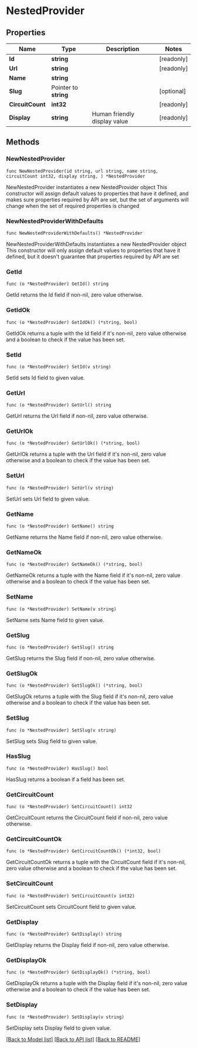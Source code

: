 # NestedProvider

## Properties

Name | Type | Description | Notes
------------ | ------------- | ------------- | -------------
**Id** | **string** |  | [readonly] 
**Url** | **string** |  | [readonly] 
**Name** | **string** |  | 
**Slug** | Pointer to **string** |  | [optional] 
**CircuitCount** | **int32** |  | [readonly] 
**Display** | **string** | Human friendly display value | [readonly] 

## Methods

### NewNestedProvider

`func NewNestedProvider(id string, url string, name string, circuitCount int32, display string, ) *NestedProvider`

NewNestedProvider instantiates a new NestedProvider object
This constructor will assign default values to properties that have it defined,
and makes sure properties required by API are set, but the set of arguments
will change when the set of required properties is changed

### NewNestedProviderWithDefaults

`func NewNestedProviderWithDefaults() *NestedProvider`

NewNestedProviderWithDefaults instantiates a new NestedProvider object
This constructor will only assign default values to properties that have it defined,
but it doesn't guarantee that properties required by API are set

### GetId

`func (o *NestedProvider) GetId() string`

GetId returns the Id field if non-nil, zero value otherwise.

### GetIdOk

`func (o *NestedProvider) GetIdOk() (*string, bool)`

GetIdOk returns a tuple with the Id field if it's non-nil, zero value otherwise
and a boolean to check if the value has been set.

### SetId

`func (o *NestedProvider) SetId(v string)`

SetId sets Id field to given value.


### GetUrl

`func (o *NestedProvider) GetUrl() string`

GetUrl returns the Url field if non-nil, zero value otherwise.

### GetUrlOk

`func (o *NestedProvider) GetUrlOk() (*string, bool)`

GetUrlOk returns a tuple with the Url field if it's non-nil, zero value otherwise
and a boolean to check if the value has been set.

### SetUrl

`func (o *NestedProvider) SetUrl(v string)`

SetUrl sets Url field to given value.


### GetName

`func (o *NestedProvider) GetName() string`

GetName returns the Name field if non-nil, zero value otherwise.

### GetNameOk

`func (o *NestedProvider) GetNameOk() (*string, bool)`

GetNameOk returns a tuple with the Name field if it's non-nil, zero value otherwise
and a boolean to check if the value has been set.

### SetName

`func (o *NestedProvider) SetName(v string)`

SetName sets Name field to given value.


### GetSlug

`func (o *NestedProvider) GetSlug() string`

GetSlug returns the Slug field if non-nil, zero value otherwise.

### GetSlugOk

`func (o *NestedProvider) GetSlugOk() (*string, bool)`

GetSlugOk returns a tuple with the Slug field if it's non-nil, zero value otherwise
and a boolean to check if the value has been set.

### SetSlug

`func (o *NestedProvider) SetSlug(v string)`

SetSlug sets Slug field to given value.

### HasSlug

`func (o *NestedProvider) HasSlug() bool`

HasSlug returns a boolean if a field has been set.

### GetCircuitCount

`func (o *NestedProvider) GetCircuitCount() int32`

GetCircuitCount returns the CircuitCount field if non-nil, zero value otherwise.

### GetCircuitCountOk

`func (o *NestedProvider) GetCircuitCountOk() (*int32, bool)`

GetCircuitCountOk returns a tuple with the CircuitCount field if it's non-nil, zero value otherwise
and a boolean to check if the value has been set.

### SetCircuitCount

`func (o *NestedProvider) SetCircuitCount(v int32)`

SetCircuitCount sets CircuitCount field to given value.


### GetDisplay

`func (o *NestedProvider) GetDisplay() string`

GetDisplay returns the Display field if non-nil, zero value otherwise.

### GetDisplayOk

`func (o *NestedProvider) GetDisplayOk() (*string, bool)`

GetDisplayOk returns a tuple with the Display field if it's non-nil, zero value otherwise
and a boolean to check if the value has been set.

### SetDisplay

`func (o *NestedProvider) SetDisplay(v string)`

SetDisplay sets Display field to given value.



[[Back to Model list]](../README.md#documentation-for-models) [[Back to API list]](../README.md#documentation-for-api-endpoints) [[Back to README]](../README.md)


